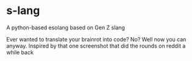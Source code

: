 # s-lang
A python-based esolang based on Gen Z slang

Ever wanted to translate your brainrot into code? No? Well now you can anyway. Inspired by that one screenshot that did the rounds on reddit a while back
